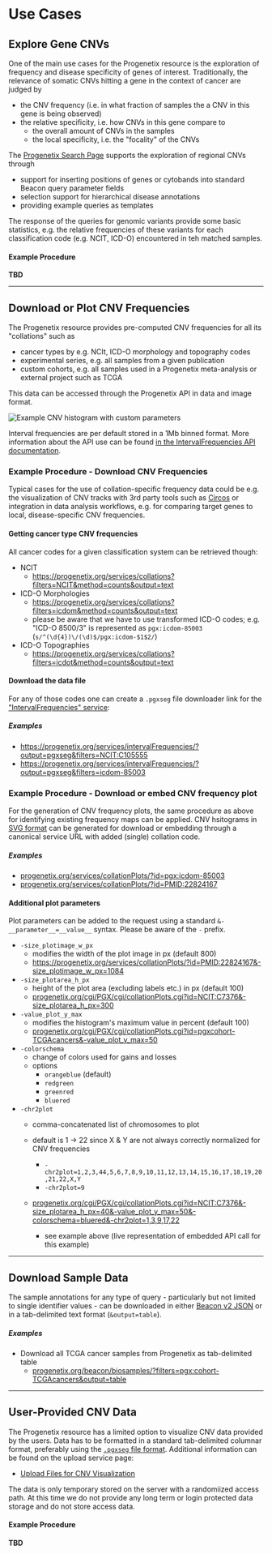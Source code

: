# Use Cases

## Explore Gene CNVs

One of the main use cases for the Progenetix resource is the exploration of frequency and disease specificity of genes of interest. Traditionally, the relevance of somatic CNVs hitting a gene in the context of cancer are judged by

* the CNV frequency (i.e. in what fraction of samples the a CNV in this gene is being observed)
* the relative specificity, i.e. how CNVs in this gene compare to
  - the overall amount of CNVs in the samples
  - the local specificity, i.e. the "focality" of the CNVs

The [Progenetix Search Page](https://progenetix.org/biosamples/) supports the exploration of regional CNVs through

* support for inserting positions of genes or cytobands into standard Beacon query parameter fields
* selection support for hierarchical disease annotations
* providing example queries as templates

The response of the queries for genomic variants provide some basic statistics, e.g. the relative frequencies of these variants for each classification code (e.g. NCIT, ICD-O) encountered in teh matched samples.

#### Example Procedure

**TBD**

--------------------------------------------------------------------------------

## Download or Plot CNV Frequencies

The Progenetix resource provides pre-computed CNV frequencies for all its
"collations" such as

* cancer types by e.g. NCIt, ICD-O morphology and topography codes
* experimental series, e.g. all samples from a given publication
* custom cohorts, e.g. all samples used in a Progenetix meta-analysis or
external project such as TCGA

This data can be accessed through the Progenetix API in data and image format.

![Example CNV histogram with custom parameters](https://progenetix.org/cgi/PGX/cgi/collationPlots.cgi?id=NCIT:C7376&-size_plotarea_h_px=40&-value_plot_y_max=50&-colorschema=bluered&-chr2plot=1,3,9,17,22)

Interval frequencies are per default stored in a 1Mb binned format. More
information about the API use can be found [in the IntervalFrequencies API documentation](/doc/services/intervalfrequencies.html).

### Example Procedure - Download CNV Frequencies

Typical cases for the use of collation-specific frequency data could be e.g.
the visualization of CNV tracks with 3rd party tools such as [Circos](http://www.circos.ca/software/)
or integration in data analysis workflows, e.g. for comparing target genes to
local, disease-specific CNV frequencies.

#### Getting cancer type CNV frequencies

All cancer codes for a given classification system can be retrieved though:

* NCIT
  - <https://progenetix.org/services/collations?filters=NCIT&method=counts&output=text>
* ICD-O Morphologies
  - <https://progenetix.org/services/collations?filters=icdom&method=counts&output=text>
  - please be aware that we have to use transformed ICD-O codes; e.g.
  "ICD-O 8500/3" is represented as `pgx:icdom-85003` (`s/^(\d{4})\/(\d)$/pgx:icdom-$1$2/`)
* ICD-O Topographies
  - <https://progenetix.org/services/collations?filters=icdot&method=counts&output=text>

#### Download the data file

For any of those codes one can create a `.pgxseg` file downloader link for the
["IntervalFrequencies" service](/doc/services/intervalfrequencies.html):

##### Examples

* https://progenetix.org/services/intervalFrequencies/?output=pgxseg&filters=NCIT:C105555
* https://progenetix.org/services/intervalFrequencies/?output=pgxseg&filters=icdom-85003


### Example Procedure - Download or embed CNV frequency plot

For the generation of CNV frequency plots, the same procedure as above for
identifying existing frequency maps can be applied. CNV hsitograms in [SVG format](/services.html#image-formats)
can be generated for download or embedding through a canonical service URL with
added (single) collation code.

##### Examples

* [progenetix.org/services/collationPlots/?id=pgx:icdom-85003](https://progenetix.org/services/collationPlots/?id=pgx:icdom-85003)
* [progenetix.org/services/collationPlots/?id=PMID:22824167](https://progenetix.org/services/collationPlots/?id=PMID:22824167)

#### Additional plot parameters

Plot parameters can be added to the request using a standard `&-__parameter__=__value__`
syntax. Please be aware of the `-` prefix.

* `-size_plotimage_w_px`
  - modifies the width of the plot image in px (default 800)
  - <https://progenetix.org/services/collationPlots/?id=PMID:22824167&-size_plotimage_w_px=1084>
* `-size_plotarea_h_px`
  - height of the plot area (excluding labels etc.) in px (default 100)
  - [progenetix.org/cgi/PGX/cgi/collationPlots.cgi?id=NCIT:C7376&-size_plotarea_h_px=300](https://progenetix.org/cgi/PGX/cgi/collationPlots.cgi?id=NCIT:C7376&-size_plotarea_h_px=300)
* `-value_plot_y_max`
  - modifies the histogram's maximum value in percent (default 100)
  - [progenetix.org/cgi/PGX/cgi/collationPlots.cgi?id=pgxcohort-TCGAcancers&-value_plot_y_max=50](https://progenetix.org/cgi/PGX/cgi/collationPlots.cgi?id=pgxcohort-TCGAcancers&-value_plot_y_max=50)
* `-colorschema`
  - change of colors used for gains and losses
  - options
    * `orangeblue` (default)
    * `redgreen`
    * `greenred`
    * `bluered`
* `-chr2plot`
  - comma-concatenated list of chromosomes to plot
  - default is 1 -> 22 since X & Y are not always correctly normalized for CNV
  frequencies
    * `-chr2plot=1,2,3,44,5,6,7,8,9,10,11,12,13,14,15,16,17,18,19,20,21,22,X,Y`
    * `-chr2plot=9`

  - [progenetix.org/cgi/PGX/cgi/collationPlots.cgi?id=NCIT:C7376&-size_plotarea_h_px=40&-value_plot_y_max=50&-colorschema=bluered&-chr2plot=1,3,9,17,22](https://progenetix.org/cgi/PGX/cgi/collationPlots.cgi?id=NCIT:C7376&-size_plotarea_h_px=40&-value_plot_y_max=50&-colorschema=bluered&-chr2plot=1,3,9,17,22)
    * see example above (live representation of embedded API call for this example)

--------------------------------------------------------------------------------

## Download Sample Data

The sample annotations for any type of query - particularly but not limited to
single identifier values - can be downloaded in either [Beacon v2 JSON](/beaconplus.html#beacon-api)
or in a tab-delimited text format (`&output=table`).

##### Examples

* Download all TCGA cancer samples from Progenetix as tab-delimited table
  - [progenetix.org/beacon/biosamples/?filters=pgx:cohort-TCGAcancers&output=table](http://progenetix.org/beacon/biosamples/?filters=pgx:cohort-TCGAcancers&output=table)

--------------------------------------------------------------------------------

## User-Provided CNV Data

The Progenetix resource has a limited option to visualize CNV data provided by the users. Data has to be formatted in a standard tab-delimited columnar format, preferably using the [`.pgxseg` file format](/doc/fileformats.html). Additional information can be found on the upload service page:

* [Upload Files for CNV Visualization](https://progenetix.org/service-collection/uploader/)

The data is only temporary stored on the server with a randomiized access path. At this time we do not provide any long term or login protected data storage and do not store access data.

#### Example Procedure

**TBD**

